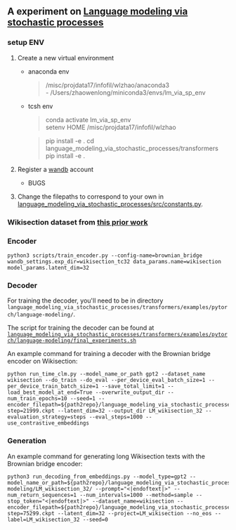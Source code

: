 
## A experiment on [Language modeling via stochastic processes](https://arxiv.org/pdf/2203.11370.pdf) 

### setup ENV

1. Create a new virtual environment  
    + anaconda env  
        >  /misc/projdata17/infofil/wlzhao/anaconda3  
            - /Users/zhaowenlong/miniconda3/envs/lm_via_sp_env

    + tcsh env    
        > conda activate lm_via_sp_env  
        > setenv HOME /misc/projdata17/infofil/wlzhao  

        > pip install -e . 
        > cd language_modeling_via_stochastic_processes/transformers
        > pip install -e . 

2. Register a [wandb](https://wandb.ai/) account
    + BUGS

3. Change the filepaths to correspond to your own in [language_modeling_via_stochastic_processes/src/constants.py](language_modeling_via_stochastic_processes/src/constants.py).



### Wikisection dataset from [this prior work](https://github.com/sebastianarnold/WikiSection) 

### Encoder  
```
python3 scripts/train_encoder.py --config-name=brownian_bridge wandb_settings.exp_dir=wikisection_tc32 data_params.name=wikisection model_params.latent_dim=32
```

### Decoder

For training the decoder, you'll need to be in directory `language_modeling_via_stochastic_processes/transformers/examples/pytorch/language-modeling/`.

The script for training the decoder can be found at [`language_modeling_via_stochastic_processes/transformers/examples/pytorch/language-modeling/final_experiments.sh`](https://github.com/rosewang2008/language_modeling_via_stochastic_processes/blob/main/language_modeling_via_stochastic_processes/transformers/examples/pytorch/language-modeling/final_experiments.sh)

An example command for training a decoder with the Brownian bridge encoder on Wikisection: 

```
python run_time_clm.py --model_name_or_path gpt2 --dataset_name wikisection --do_train --do_eval --per_device_eval_batch_size=1 --per_device_train_batch_size=1 --save_total_limit=1 --load_best_model_at_end=True --overwrite_output_dir --num_train_epochs=10 --seed=1 --encoder_filepath=${path2repo}/language_modeling_via_stochastic_processes/models/wikisection/tc32/epoch=99-step=21999.ckpt --latent_dim=32 --output_dir LM_wikisection_32 --evaluation_strategy=steps --eval_steps=1000 --use_contrastive_embeddings

```

### Generation

An example command for generating long Wikisection texts with the Brownian bridge encoder: 

```
python3 run_decoding_from_embeddings.py --model_type=gpt2 --model_name_or_path=${path2repo}/language_modeling_via_stochastic_processes/transformers/examples/pytorch/language-modeling/LM_wikisection_32/ --prompt="<|endoftext|>" --num_return_sequences=1 --num_intervals=1000 --method=sample --stop_token="<|endoftext|>" --dataset_name=wikisection --encoder_filepath=${path2repo}/language_modeling_via_stochastic_processes/models/wikisection/tc32/epoch=99-step=75299.ckpt --latent_dim=32 --project=LM_wikisection --no_eos --label=LM_wikisection_32 --seed=0
```

